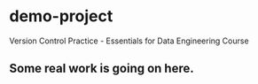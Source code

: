 # demo-project
Version Control Practice - Essentials for Data Engineering Course

## Some real work is going on here.
